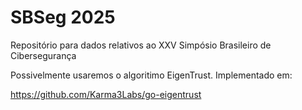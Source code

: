 # SBSeg 2025

Repositório para dados relativos ao XXV Simpósio Brasileiro de Cibersegurança

Possivelmente usaremos o algoritimo EigenTrust. Implementado em:

https://github.com/Karma3Labs/go-eigentrust
